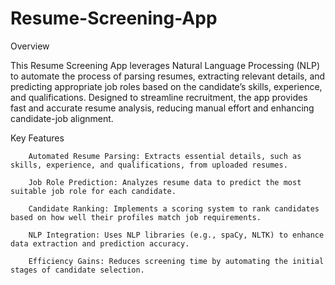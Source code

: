 # Resume-Screening-App


Overview

This Resume Screening App leverages Natural Language Processing (NLP) to automate the process of parsing resumes, extracting relevant details, and predicting appropriate job roles based on the candidate’s skills, experience, and qualifications. Designed to streamline recruitment, the app provides fast and accurate resume analysis, reducing manual effort and enhancing candidate-job alignment.

Key Features
        
        Automated Resume Parsing: Extracts essential details, such as skills, experience, and qualifications, from uploaded resumes.
        
        Job Role Prediction: Analyzes resume data to predict the most suitable job role for each candidate.
        
        Candidate Ranking: Implements a scoring system to rank candidates based on how well their profiles match job requirements.
        
        NLP Integration: Uses NLP libraries (e.g., spaCy, NLTK) to enhance data extraction and prediction accuracy.
        
        Efficiency Gains: Reduces screening time by automating the initial stages of candidate selection.
